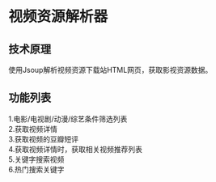 # 视频资源解析器
## 技术原理
使用Jsoup解析视频资源下载站HTML网页，获取影视资源数据。

## 功能列表
1.电影/电视剧/动漫/综艺条件筛选列表  
2.获取视频详情  
3.获取视频的豆瓣短评  
4.获取视频详情时，获取相关视频推荐列表  
5.关键字搜索视频  
6.热门搜索关键字  
